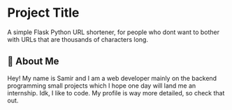 
# Project Title
A simple Flask Python URL shortener, for people who dont want to bother with URLs that are thousands of characters long.



## 🚀 About Me
Hey! My name is Samir and I am a web developer mainly on the backend programming small projects which I hope one day will land me an internship. Idk, I like to code. My profile is way more detailed, so check that out.


